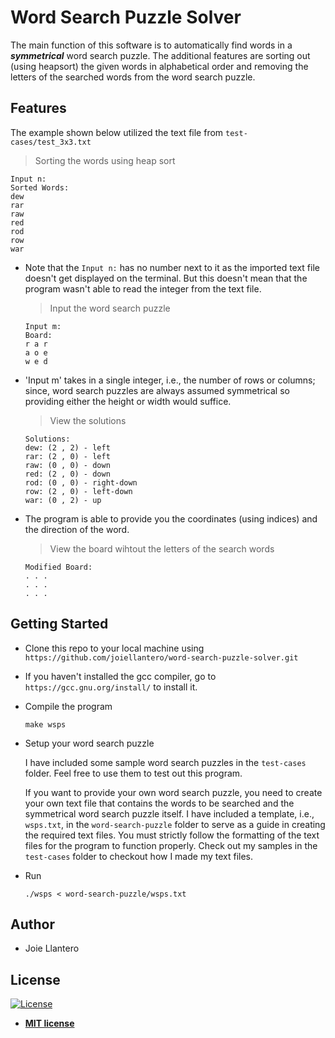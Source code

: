 # Word Search Puzzle Solver

The main function of this software is to automatically find words in a ***symmetrical*** word search puzzle. The additional features are sorting out (using heapsort) the given words in alphabetical order and removing the letters of the searched words from the word search puzzle.


## Features

The example shown below utilized the text file from `test-cases/test_3x3.txt`

> Sorting the words using heap sort

```shell
Input n:
Sorted Words:
dew
rar
raw
red
rod
row
war
```
- Note that the `Input n:` has no number next to it as the imported text file doesn't get displayed on the terminal. But this doesn't mean that the program wasn't able to read the integer from the text file.

  > Input the word search puzzle

  ```shell
  Input m:
  Board:
  r a r
  a o e
  w e d
  ```
- 'Input m' takes in a single integer, i.e., the number of rows or columns; since, word search puzzles are always assumed symmetrical so providing either the height or width would suffice.

  > View the solutions

  ```shell
  Solutions:
  dew: (2 , 2) - left
  rar: (2 , 0) - left
  raw: (0 , 0) - down
  red: (2 , 0) - down
  rod: (0 , 0) - right-down
  row: (2 , 0) - left-down
  war: (0 , 2) - up
  ```
  
- The program is able to provide you the coordinates (using indices) and the direction of the word.

  > View the board wihtout the letters of the search words

  ```shell
  Modified Board:
  . . .
  . . .
  . . .
  ```


## Getting Started

- Clone this repo to your local machine using `https://github.com/joiellantero/word-search-puzzle-solver.git`
- If you haven't installed the gcc compiler, go to `https://gcc.gnu.org/install/` to install it.
- Compile the program

  ```shell
  make wsps
  ```
- Setup your word search puzzle

  I have included some sample word search puzzles in the `test-cases` folder. Feel free to use them to test out this program.

  If you want to provide your own word search puzzle, you need to create your own text file that contains the words to be searched and the symmetrical word search puzzle itself. I have included a template, i.e., `wsps.txt`, in the `word-search-puzzle` folder to serve as a guide in creating the required text files. You must strictly follow the formatting of the text files for the program to function properly. Check out my samples in the `test-cases` folder to checkout how I made my text files.

- Run

  ```shell
  ./wsps < word-search-puzzle/wsps.txt
  ```

## Author
- Joie Llantero


## License

[![License](http://img.shields.io/:license-mit-blue.svg?style=flat-square)](http://badges.mit-license.org)

- **[MIT license](http://opensource.org/licenses/mit-license.php)**
